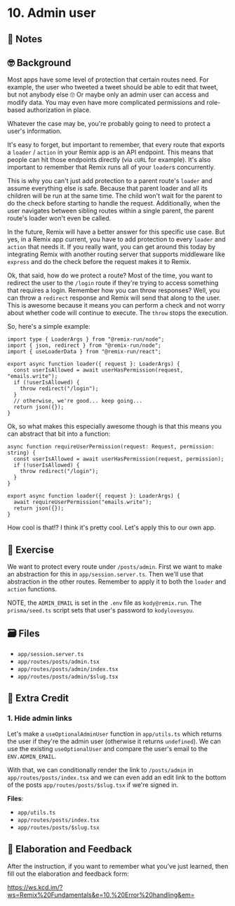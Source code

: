 # 10. Admin user

## 📝 Notes

## 🤓 Background

Most apps have some level of protection that certain routes need. For example,
the user who tweeted a tweet should be able to edit that tweet, but not anybody
else 🙄 Or maybe only an admin user can access and modify data. You may even
have more complicated permissions and role-based authorization in place.

Whatever the case may be, you're probably going to need to protect a user's
information.

It's easy to forget, but important to remember, that every route that exports a
`loader` / `action` in your Remix app is an API endpoint. This means that people
can hit those endpoints directly (via `cURL` for example). It's also important
to remember that Remix runs all of your `loader`s concurrently.

This is why you can't just add protection to a parent route's `loader` and
assume everything else is safe. Because that parent loader and all its children
will be run at the same time. The child won't wait for the parent to do the
check before starting to handle the request. Additionally, when the user
navigates between sibling routes within a single parent, the parent route's
loader won't even be called.

In the future, Remix will have a better answer for this specific use case. But
yes, in a Remix app current, you have to add protection to every `loader` and
`action` that needs it. If you really want, you can get around this today by
integrating Remix with another routing server that supports middleware like
`express` and do the check before the request makes it to Remix.

Ok, that said, how do we protect a route? Most of the time, you want to redirect
the user to the `/login` route if they're trying to access something that
requires a login. Remember how you can throw responses? Well, you can throw a
`redirect` response and Remix will send that along to the user. This is awesome
because it means you can perform a check and not worry about whether code will
continue to execute. The `throw` stops the execution.

So, here's a simple example:

```tsx
import type { LoaderArgs } from "@remix-run/node";
import { json, redirect } from "@remix-run/node";
import { useLoaderData } from "@remix-run/react";

export async function loader({ request }: LoaderArgs) {
  const userIsAllowed = await userHasPermission(request, "emails.write");
  if (!userIsAllowed) {
    throw redirect("/login");
  }
  // otherwise, we're good... keep going...
  return json({});
}
```

Ok, so what makes this especially awesome though is that this means you can
abstract that bit into a function:

```tsx
async function requireUserPermission(request: Request, permission: string) {
  const userIsAllowed = await userHasPermission(request, permission);
  if (!userIsAllowed) {
    throw redirect("/login");
  }
}

export async function loader({ request }: LoaderArgs) {
  await requireUserPermission("emails.write");
  return json({});
}
```

How cool is that!? I think it's pretty cool. Let's apply this to our own app.

## 💪 Exercise

We want to protect every route under `/posts/admin`. First we want to make an
abstraction for this in `app/session.server.ts`. Then we'll use that abstraction
in the other routes. Remember to apply it to both the `loader` and `action`
functions.

NOTE, the `ADMIN_EMAIL` is set in the `.env` file as `kody@remix.run`. The
`prisma/seed.ts` script sets that user's password to `kodylovesyou`.

## 🗃 Files

- `app/session.server.ts`
- `app/routes/posts/admin.tsx`
- `app/routes/posts/admin/index.tsx`
- `app/routes/posts/admin/$slug.tsx`

## 💯 Extra Credit

### 1. Hide admin links

Let's make a `useOptionalAdminUser` function in `app/utils.ts` which returns the
user if they're the admin user (otherwise it returns `undefined`). We can use
the existing `useOptionalUser` and compare the user's email to the
`ENV.ADMIN_EMAIL`.

With that, we can conditionally render the link to `/posts/admin` in
`app/routes/posts/index.tsx` and we can even add an edit link to the bottom of
the posts `app/routes/posts/$slug.tsx` if we're signed in.

**Files**:

- `app/utils.ts`
- `app/routes/posts/index.tsx`
- `app/routes/posts/$slug.tsx`

## 🦉 Elaboration and Feedback

After the instruction, if you want to remember what you've just learned, then
fill out the elaboration and feedback form:

https://ws.kcd.im/?ws=Remix%20Fundamentals&e=10.%20Error%20handling&em=

